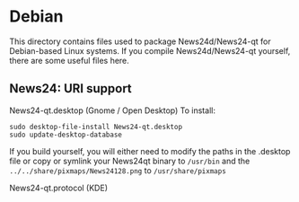 
Debian
====================
This directory contains files used to package News24d/News24-qt
for Debian-based Linux systems. If you compile News24d/News24-qt yourself, there are some useful files here.

## News24: URI support ##


News24-qt.desktop  (Gnome / Open Desktop)
To install:

	sudo desktop-file-install News24-qt.desktop
	sudo update-desktop-database

If you build yourself, you will either need to modify the paths in
the .desktop file or copy or symlink your News24qt binary to `/usr/bin`
and the `../../share/pixmaps/News24128.png` to `/usr/share/pixmaps`

News24-qt.protocol (KDE)

